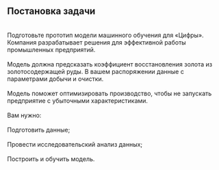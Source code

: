 ## Постановка задачи
<br>Подготовьте прототип модели машинного обучения для «Цифры». Компания разрабатывает решения для эффективной работы промышленных предприятий.<br>
<br>Модель должна предсказать коэффициент восстановления золота из золотосодержащей руды. В вашем распоряжении данные с параметрами добычи и очистки.<br>
<br>Модель поможет оптимизировать производство, чтобы не запускать предприятие с убыточными характеристиками.<br>
<br>Вам нужно:<br>
<br>Подготовить данные;<br>
<br>Провести исследовательский анализ данных;<br>
<br>Построить и обучить модель.<br>
